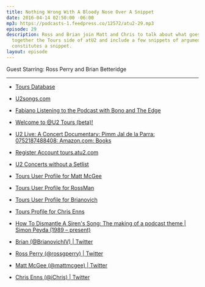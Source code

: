```yaml
---
title: Nothing Wrong With A Bloody Nose Over A Snippet
date: 2016-04-14 02:50:00 -06:00
mp3: https://podcasts-1.feedpress.co/12572/atu2-29.mp3
episode: 29
description: Ross and Brian join Matt and Chris to talk about what goes into putting
  together the Tours side of atU2 and include a few snippets of arguments over what
  constitutes a snippet.
layout: episode
---
```


Guest Starring: Ross Perry and Brian Betteridge

***

* [Tours Database][1]

* [U2songs.com][2]

* [Fabiano Listening to the Podcast with Bono and The Edge][3]

* [Welcome to @U2 Tours (beta)!][4]

* [U2 Live: A Concert Documentary: Pimm Jal de la Parra: 0752187488408: Amazon.com: Books][5]

* [Register Account tours.atu2.com][6]

* [U2 Concerts without a Setlist][7]

* [Tours User Profile for Matt McGee][8]

* [Tours User Profile for RossMan][9]

* [Tours User Profile for Brianovich][10]

* [Tours Profile for Chris Enns][11]

* [How To Dismantle A Siren's Song: The making of a podcast theme | Simon Peyda (1989 – present)][12]

* [Brian (@BrianovichIV) | Twitter][13]

* [Ross Perry (@rossgperry) | Twitter][14]

* [Matt McGee (@mattmcgee) | Twitter][15]

* [Chris Enns (@iChris) | Twitter][16]

[1]: http://tours.atu2.com/
[2]: http://u2songs.com/
[3]: https://twitter.com/fabianomad/status/720443626485100544
[4]: http://tours.atu2.com/welcome/
[5]: http://www.amazon.com/U2-Live-A-Concert-Documentary/dp/0711991987
[6]: http://tours.atu2.com/register/
[7]: http://tours.atu2.com/song/unknown
[8]: http://tours.atu2.com/profile/matt-mcgee/
[9]: http://tours.atu2.com/profile/rossman
[10]: http://tours.atu2.com/profile/brianovich
[11]: http://tours.atu2.com/profile/ichris/
[12]: https://simonpeyda.wordpress.com/2016/04/06/how-to-dismantle-a-sirens-song-the-making-of-a-podcast-theme/
[13]: https://twitter.com/BrianovichIV
[14]: https://twitter.com/rossgperry
[15]: https://twitter.com/mattmcgee
[16]: https://twitter.com/iChris
